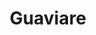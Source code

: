 ---
title: Guaviare
menu:
  main:
    parent: departamentos
type: departamentos
layout: single
image: /images/regiones/departamentos/guaviare.jpg
bgImage: /images/regiones/departamentos/banner-narino.png
especies_registradas: 10317
especies_continentales: 9990
especies_marinas: 284
observaciones_continentales: 626363
observaciones_marinos: 14242
---